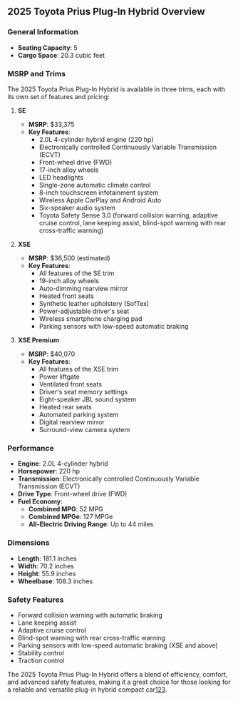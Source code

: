 ## 2025 Toyota Prius Plug-In Hybrid Overview

### General Information
- **Seating Capacity**: 5
- **Cargo Space**: 20.3 cubic feet

### MSRP and Trims
The 2025 Toyota Prius Plug-In Hybrid is available in three trims, each with its own set of features and pricing:

1. **SE**
   - **MSRP**: $33,375
   - **Key Features**:
     - 2.0L 4-cylinder hybrid engine (220 hp)
     - Electronically controlled Continuously Variable Transmission (ECVT)
     - Front-wheel drive (FWD)
     - 17-inch alloy wheels
     - LED headlights
     - Single-zone automatic climate control
     - 8-inch touchscreen infotainment system
     - Wireless Apple CarPlay and Android Auto
     - Six-speaker audio system
     - Toyota Safety Sense 3.0 (forward collision warning, adaptive cruise control, lane keeping assist, blind-spot warning with rear cross-traffic warning)

2. **XSE**
   - **MSRP**: $36,500 (estimated)
   - **Key Features**:
     - All features of the SE trim
     - 19-inch alloy wheels
     - Auto-dimming rearview mirror
     - Heated front seats
     - Synthetic leather upholstery (SofTex)
     - Power-adjustable driver's seat
     - Wireless smartphone charging pad
     - Parking sensors with low-speed automatic braking

3. **XSE Premium**
   - **MSRP**: $40,070
   - **Key Features**:
     - All features of the XSE trim
     - Power liftgate
     - Ventilated front seats
     - Driver's seat memory settings
     - Eight-speaker JBL sound system
     - Heated rear seats
     - Automated parking system
     - Digital rearview mirror
     - Surround-view camera system

### Performance
- **Engine**: 2.0L 4-cylinder hybrid
- **Horsepower**: 220 hp
- **Transmission**: Electronically controlled Continuously Variable Transmission (ECVT)
- **Drive Type**: Front-wheel drive (FWD)
- **Fuel Economy**: 
  - **Combined MPG**: 52 MPG
  - **Combined MPGe**: 127 MPGe
  - **All-Electric Driving Range**: Up to 44 miles

### Dimensions
- **Length**: 181.1 inches
- **Width**: 70.2 inches
- **Height**: 55.9 inches
- **Wheelbase**: 108.3 inches

### Safety Features
- Forward collision warning with automatic braking
- Lane keeping assist
- Adaptive cruise control
- Blind-spot warning with rear cross-traffic warning
- Parking sensors with low-speed automatic braking (XSE and above)
- Stability control
- Traction control

The 2025 Toyota Prius Plug-In Hybrid offers a blend of efficiency, comfort, and advanced safety features, making it a great choice for those looking for a reliable and versatile plug-in hybrid compact car[1](https://www.toyota.com/priuspluginhybrid/)[2](https://www.conceptcarz.com/s33768/toyota-prius-plug-in-hybrid.aspx)[3](https://www.pcmag.com/reviews/2025-toyota-prius-plug-in-hybrid).